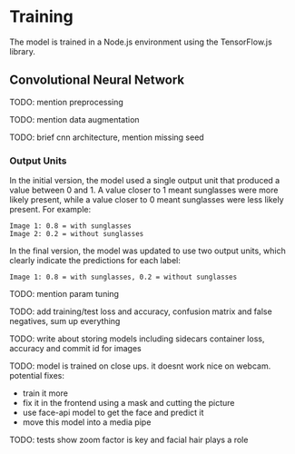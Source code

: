 # Training

The model is trained in a Node.js environment using the TensorFlow.js library.

## Convolutional Neural Network

TODO: mention preprocessing

TODO: mention data augmentation

TODO: brief cnn architecture, mention missing seed

### Output Units

In the initial version, the model used a single output unit that produced a value between 0 and 1. A value closer to 1
meant sunglasses were more likely present, while a value closer to 0 meant sunglasses were less likely present. For
example:

```
Image 1: 0.8 = with sunglasses
Image 2: 0.2 = without sunglasses
```

In the final version, the model was updated to use two output units, which clearly indicate the predictions for each
label:

```
Image 1: 0.8 = with sunglasses, 0.2 = without sunglasses
```

TODO: mention param tuning

TODO: add training/test loss and accuracy, confusion matrix and false negatives, sum up everything

TODO: write about storing models including sidecars container loss, accuracy and commit id for images

TODO: model is trained on close ups. it doesnt work nice on webcam. potential fixes:
- train it more
- fix it in the frontend using a mask and cutting the picture
- use face-api model to get the face and predict it
- move this model into a media pipe

TODO: tests show zoom factor is key and facial hair plays a role
